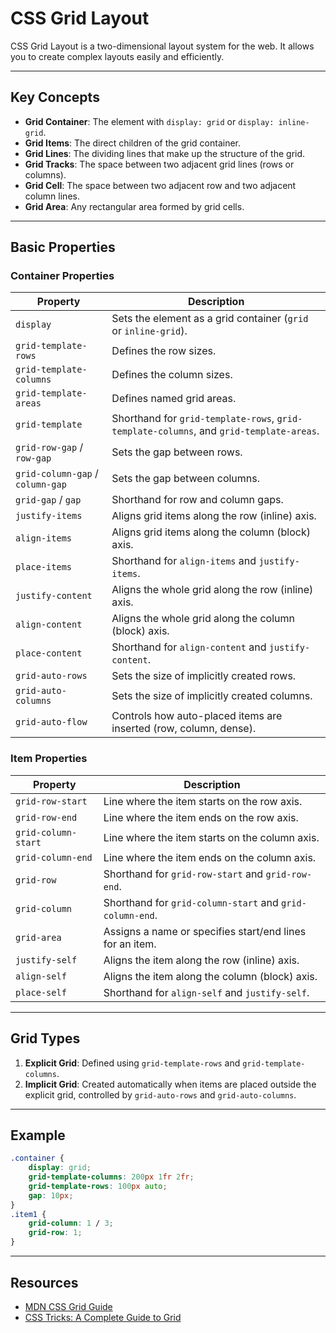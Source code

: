 # CSS Grid Layout

CSS Grid Layout is a two-dimensional layout system for the web. It allows you to create complex layouts easily and efficiently.

---

## Key Concepts

- **Grid Container**: The element with `display: grid` or `display: inline-grid`.
- **Grid Items**: The direct children of the grid container.
- **Grid Lines**: The dividing lines that make up the structure of the grid.
- **Grid Tracks**: The space between two adjacent grid lines (rows or columns).
- **Grid Cell**: The space between two adjacent row and two adjacent column lines.
- **Grid Area**: Any rectangular area formed by grid cells.

---

## Basic Properties

### Container Properties

| Property             | Description                                                                 |
|----------------------|-----------------------------------------------------------------------------|
| `display`            | Sets the element as a grid container (`grid` or `inline-grid`).             |
| `grid-template-rows` | Defines the row sizes.                                                      |
| `grid-template-columns` | Defines the column sizes.                                                |
| `grid-template-areas`| Defines named grid areas.                                                   |
| `grid-template`      | Shorthand for `grid-template-rows`, `grid-template-columns`, and `grid-template-areas`. |
| `grid-row-gap` / `row-gap` | Sets the gap between rows.                                            |
| `grid-column-gap` / `column-gap` | Sets the gap between columns.                                   |
| `grid-gap` / `gap`   | Shorthand for row and column gaps.                                          |
| `justify-items`      | Aligns grid items along the row (inline) axis.                              |
| `align-items`        | Aligns grid items along the column (block) axis.                            |
| `place-items`        | Shorthand for `align-items` and `justify-items`.                            |
| `justify-content`    | Aligns the whole grid along the row (inline) axis.                          |
| `align-content`      | Aligns the whole grid along the column (block) axis.                        |
| `place-content`      | Shorthand for `align-content` and `justify-content`.                        |
| `grid-auto-rows`     | Sets the size of implicitly created rows.                                   |
| `grid-auto-columns`  | Sets the size of implicitly created columns.                                |
| `grid-auto-flow`     | Controls how auto-placed items are inserted (row, column, dense).           |

### Item Properties

| Property             | Description                                                                 |
|----------------------|-----------------------------------------------------------------------------|
| `grid-row-start`     | Line where the item starts on the row axis.                                 |
| `grid-row-end`       | Line where the item ends on the row axis.                                   |
| `grid-column-start`  | Line where the item starts on the column axis.                              |
| `grid-column-end`    | Line where the item ends on the column axis.                                |
| `grid-row`           | Shorthand for `grid-row-start` and `grid-row-end`.                          |
| `grid-column`        | Shorthand for `grid-column-start` and `grid-column-end`.                    |
| `grid-area`          | Assigns a name or specifies start/end lines for an item.                    |
| `justify-self`       | Aligns the item along the row (inline) axis.                                |
| `align-self`         | Aligns the item along the column (block) axis.                              |
| `place-self`         | Shorthand for `align-self` and `justify-self`.                              |

---

## Grid Types

1. **Explicit Grid**: Defined using `grid-template-rows` and `grid-template-columns`.
2. **Implicit Grid**: Created automatically when items are placed outside the explicit grid, controlled by `grid-auto-rows` and `grid-auto-columns`.

---

## Example

```css
.container {
    display: grid;
    grid-template-columns: 200px 1fr 2fr;
    grid-template-rows: 100px auto;
    gap: 10px;
}
.item1 {
    grid-column: 1 / 3;
    grid-row: 1;
}
```

---

## Resources

- [MDN CSS Grid Guide](https://developer.mozilla.org/en-US/docs/Web/CSS/CSS_Grid_Layout)
- [CSS Tricks: A Complete Guide to Grid](https://css-tricks.com/snippets/css/complete-guide-grid/)
